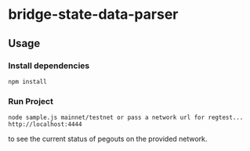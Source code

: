 # bridge-state-data-parser

## Usage

### Install dependencies
```
npm install
```

### Run Project
```
node sample.js mainnet/testnet or pass a network url for regtest... http://localhost:4444
```
to see the current status of pegouts on the provided network.
